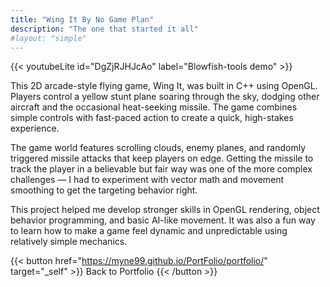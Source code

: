 ```yaml
---
title: "Wing It By No Game Plan"
description: "The one that started it all"
#layout: "simple"
---
```

{{< youtubeLite id="DgZjRJHJcAo" label="Blowfish-tools demo" >}}

This 2D arcade-style flying game, Wing It, was built in C++ using OpenGL. Players control a yellow stunt plane soaring through the sky, dodging other aircraft and the occasional heat-seeking missile. The game combines simple controls with fast-paced action to create a quick, high-stakes experience.

The game world features scrolling clouds, enemy planes, and randomly triggered missile attacks that keep players on edge. Getting the missile to track the player in a believable but fair way was one of the more complex challenges — I had to experiment with vector math and movement smoothing to get the targeting behavior right.

 This project helped me develop stronger skills in OpenGL rendering, object behavior programming, and basic AI-like movement. It was also a fun way to learn how to make a game feel dynamic and unpredictable using relatively simple mechanics.

 {{< button href="https://myne99.github.io/PortFolio/portfolio/" target="_self" >}}
Back to Portfolio
{{< /button >}}